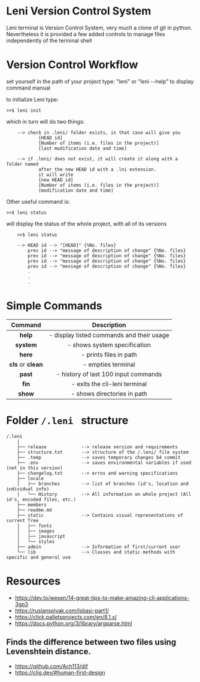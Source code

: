# Leni Version Control System

Leni terminal is Version Control System, very much a clone of git in python.
Nevertheless it is provided a few added controls to manage files independently of the terminal shell

# Version Control Workflow

set yourself in the path of your project
type: "leni" or "leni --help" to display command manual

to initialize Leni type:

    >>$ leni init

which in turn will do two things:

        --> check in .leni/ folder exists, in that case will give you 
                [HEAD id]
                [Number of items (i.e. files in the project)]
                [last modification date and time]

        --> if .leni/ does not exist, it will create it along with a folder named
                after the new HEAD id with a .lni extension.
                it will write 
                [new HEAD id]
                [Number of items (i.e. files in the project)]
                [modification date and time]

Other useful command is:

    >>$ leni status

will display the status of the whole project, with all of its versions

        >>$ leni status

        --> HEAD id --> "[HEAD]" {%No. files}
            prev id --> "message of description of change" {%No. files}
            prev id --> "message of description of change" {%No. files}
            prev id --> "message of description of change" {%No. files}
            prev id --> "message of description of change" {%No. files}
            .
            .
            .


# Simple Commands

**Command**|**Description**
:-----:|:-----:
**help**|- display listed commands and their usage
**system**|- shows system specification
**here**|- prints files in path
**cls** or **clean**|- empties terminal
**past**|- history of last 100 input commands
**fin**|- exits the cli-leni terminal
**show**|- shows directories in path


# Folder <code>/.leni </code> structure


    /.leni
        |
        ├── release             --> release version and requirements
        ├── structure.txt       --> structure of the /.leni/ file system
        ├── .temp               --> saves temporary changes b4 commit
        ├── .env                --> saves environmental variables if used (not in this version)
        ├── changelog.txt       --> erros and warning specifications
        ├── locale
        │   ├── branches        --> list of branches (id's, location and individual info)
        │   └── History         --> All information on whole project (All id's, encoded files, etc.)
        ├── members
        ├── readme.md
        ├── static              --> Contains visual representations of current Tree
        │   ├── fonts
        │   ├── images
        │   ├── javascript
        │   └── styles
        ├── admin               --> Information of first/current user
        └── lib                 --> Classes and static methods with specific and general use



# Resources

- https://dev.to/wesen/14-great-tips-to-make-amazing-cli-applications-3gp3
- https://ruslanspivak.com/lsbasi-part1/
- https://click.palletsprojects.com/en/8.1.x/
- https://docs.python.org/3/library/argparse.html


## Finds the difference between two files using Levenshtein distance.

- https://github.com/Ach113/dif
- https://clig.dev/#human-first-design
